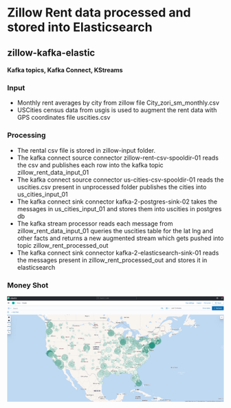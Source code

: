 # Zillow Rent data processed and stored into Elasticsearch
## zillow-kafka-elastic
#### Kafka topics, Kafka Connect, KStreams

### Input

* Monthly rent averages by city from zillow file City_zori_sm_monthly.csv
* USCities census data from usgis is used to augment the rent data with GPS coordinates file uscities.csv

### Processing

* The rental csv file is stored in zillow-input folder. 
* The kafka connect source connector zillow-rent-csv-spooldir-01 reads the csv and publishes each row into the kafka topic zillow_rent_data_input_01
* The kafka connect source connector us-cities-csv-spooldir-01 reads the uscities.csv present in unprocessed folder publishes the cities into us_cities_input_01
* The kafka connect sink connector kafka-2-postgres-sink-02 takes the messages in us_cities_input_01 and stores them into uscities in postgres db
* The kafka stream processor reads each message from zillow_rent_data_input_01 queries the uscities table for the lat lng and other facts and returns a new augmented stream which gets pushed into topic zillow_rent_processed_out
* The kafka connect sink connector kafka-2-elasticsearch-sink-01 reads the messages present in zillow_rent_processed_out and stores it in elasticsearch

### Money Shot
![img.png](img.png)
